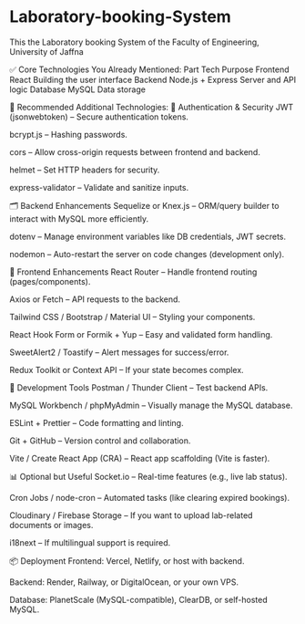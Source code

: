 # Laboratory-booking-System
This the Laboratory booking System of the Faculty of Engineering, University of Jaffna


✅ Core Technologies You Already Mentioned:
Part	Tech	Purpose
Frontend	React	Building the user interface
Backend	Node.js + Express	Server and API logic
Database	MySQL	Data storage

🧩 Recommended Additional Technologies:
🔐 Authentication & Security
JWT (jsonwebtoken) – Secure authentication tokens.

bcrypt.js – Hashing passwords.

cors – Allow cross-origin requests between frontend and backend.

helmet – Set HTTP headers for security.

express-validator – Validate and sanitize inputs.

🗂️ Backend Enhancements
Sequelize or Knex.js – ORM/query builder to interact with MySQL more efficiently.

dotenv – Manage environment variables like DB credentials, JWT secrets.

nodemon – Auto-restart the server on code changes (development only).

🎨 Frontend Enhancements
React Router – Handle frontend routing (pages/components).

Axios or Fetch – API requests to the backend.

Tailwind CSS / Bootstrap / Material UI – Styling your components.

React Hook Form or Formik + Yup – Easy and validated form handling.

SweetAlert2 / Toastify – Alert messages for success/error.

Redux Toolkit or Context API – If your state becomes complex.

🔧 Development Tools
Postman / Thunder Client – Test backend APIs.

MySQL Workbench / phpMyAdmin – Visually manage the MySQL database.

ESLint + Prettier – Code formatting and linting.

Git + GitHub – Version control and collaboration.

Vite / Create React App (CRA) – React app scaffolding (Vite is faster).

📊 Optional but Useful
Socket.io – Real-time features (e.g., live lab status).

Cron Jobs / node-cron – Automated tasks (like clearing expired bookings).

Cloudinary / Firebase Storage – If you want to upload lab-related documents or images.

i18next – If multilingual support is required.

📦 Deployment
Frontend: Vercel, Netlify, or host with backend.

Backend: Render, Railway, or DigitalOcean, or your own VPS.

Database: PlanetScale (MySQL-compatible), ClearDB, or self-hosted MySQL.